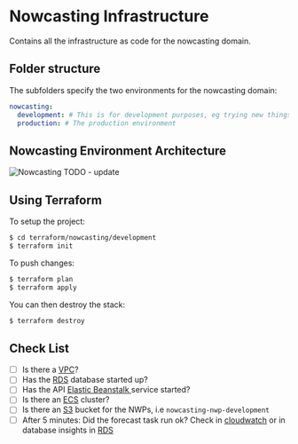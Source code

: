 # Nowcasting Infrastructure

Contains all the infrastructure as code for the nowcasting domain.

## Folder structure

The subfolders specify the two environments for the nowcasting domain:

```yaml
nowcasting:
  development: # This is for development purposes, eg trying new things out. It is not meant to be up 100% of the time.
  production: # The production environment
```

## Nowcasting Environment Architecture

![Nowcasting](/diagram.png)
TODO - update

## Using Terraform

To setup the project:

```bash
$ cd terraform/nowcasting/development
$ terraform init
```

To push changes:

```bash
$ terraform plan
$ terraform apply
```

You can then destroy the stack:

```bash
$ terraform destroy
```

## Check List

- [ ] Is there a [VPC](https://eu-west-1.console.aws.amazon.com/vpc/home?region=eu-west-1#vpcs:)?
- [ ] Has the [RDS](https://eu-west-1.console.aws.amazon.com/rds/home?region=eu-west-1#) database started up?
- [ ] Has the API [Elastic Beanstalk ](https://eu-west-1.console.aws.amazon.com/elasticbeanstalk/home?region=eu-west-1#/environments) service started?
- [ ] Is there an [ECS](https://eu-west-1.console.aws.amazon.com/ecs/home?region=eu-west-1#/clusters) cluster?
- [ ] Is there an [S3](https://s3.console.aws.amazon.com/s3/home?region=eu-west-2) bucket for the NWPs, i.e `nowcasting-nwp-development`
- [ ] After 5 minutes: Did the forecast task run ok? Check in [cloudwatch](https://eu-west-1.console.aws.amazon.com/cloudwatch/home?region=eu-west-1#logsV2:log-groups/)
      or in database insights in [RDS](https://eu-west-1.console.aws.amazon.com/rds/home?region=eu-west-1#)
